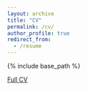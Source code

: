 ```yaml
---
layout: archive
title: "CV"
permalink: /cv/
author_profile: true
redirect_from:
  - /resume
---
```


{% include base_path %}

[Full CV](../files/cv.pdf)
